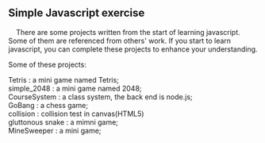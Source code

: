 
## Simple Javascript exercise


&nbsp;&nbsp;&nbsp;&nbsp;There are some projects written from the start of learning javascript. Some of them are referenced from others' work.
If you start to learn javascript, you can complete these projects to enhance your understanding.


Some of these projects:

Tetris : a mini game named Tetris;</br>
simple_2048 : a mini game named 2048;</br>
CourseSystem : a class system, the back end is node.js;</br>
GoBang : a chess game;</br>
collision : collision test in canvas(HTML5)</br>
gluttonous snake : a mimni game;</br>
MineSweeper : a mini game;</br>



